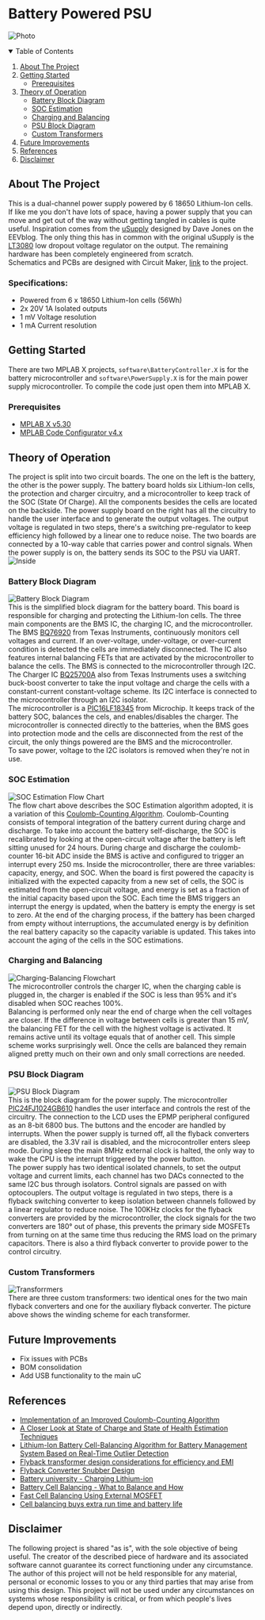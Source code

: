 # Battery Powered PSU
![Photo](images/photo.jpg)


<!-- TABLE OF CONTENTS -->
<details open="open">
  <summary>Table of Contents</summary>
  <ol>
    <li>
      <a href="#about-the-project">About The Project</a>
    </li>
    <li>
      <a href="#getting-started">Getting Started</a>
      <ul>
        <li><a href="#prerequisites">Prerequisites</a></li>
      </ul>
    </li>
    <li>
        <a href="#theory-of-operation">Theory of Operation</a>
        <ul>
            <li><a href="#battery-block-diagram">Battery Block Diagram</a></li>
            <li><a href="#soc-estimation">SOC Estimation</a></li>
            <li><a href="#charging-and-balancing">Charging and Balancing</a></li>
            <li><a href="#psu-block-diagram">PSU Block Diagram</a></li>
            <li><a href="#custom-transformers">Custom Transformers</a></li>
        </ul>
    </li>
    <li><a href="#future-improvements">Future Improvements</a></li>
    <li><a href="#references">References</a></li>
    <li><a href="#disclaimer">Disclaimer</a></li>
  </ol>
</details>


<!-- ABOUT THE PROJECT -->
## About The Project
This is a dual-channel power supply powered by 6 18650 Lithium-Ion cells. If like me you don't have lots of space, having a power supply that you can move and get out of the way without getting tangled in cables is quite useful. Inspiration comes from the [uSupply](https://www.eevblog.com/projects/usupply/) designed by Dave Jones on the EEVblog. The only thing this has in common with the original uSupply is the [LT3080](https://www.analog.com/media/en/technical-documentation/data-sheets/3080fc.pdf) low dropout voltage regulator on the output. The remaining hardware has been completely engineered from scratch.\
Schematics and PCBs are designed with Circuit Maker, [link](https://workspace.circuitmaker.com/Projects/Details/ts-manuel/Battery-Powered-PSU-Final) to the project.
### Specifications:
* Powered from 6 x 18650 Lithium-Ion cells (56Wh)
* 2x 20V 1A Isolated outputs
* 1 mV Voltage resolution
* 1 mA Current resolution


<!-- GETTING STARTED -->
## Getting Started
There are two MPLAB X projects, `software\BatteryController.X`  is for the battery microcontroller and `software\PowerSupply.X` is for the main power supply microcontroller. To compile the code just open them into MPLAB X.
### Prerequisites
* [MPLAB X v5.30](https://www.microchip.com/development-tools/pic-and-dspic-downloads-archive)
* [MPLAB Code Configurator v4.x](https://www.microchip.com/mplab/mplab-code-configurator)


<!-- BLOCK DIAGRAM -->
## Theory of Operation
The project is split into two circuit boards. The one on the left is the battery, the other is the power supply. The battery board holds six Lithium-Ion cells, the protection and charger circuitry, and a microcontroller to keep track of the SOC (State Of Charge). All the components besides the cells are located on the backside. The power supply board on the right has all the circuitry to handle the user interface and to generate the output voltages. The output voltage is regulated in two steps, there's a switching pre-regulator to keep efficiency high followed by a linear one to reduce noise.
The two boards are connected by a 10-way cable that carries power and control signals. When the power supply is on, the battery sends its SOC to the PSU via UART.
![Inside](images/inside.jpg)

### Battery Block Diagram
![Battery Block Diagram](images/batt-diag.jpg)\
This is the simplified block diagram for the battery board. This board is responsible for charging and protecting the Lithium-Ion cells. The three main components are the BMS IC, the charging IC, and the microcontroller.\
The BMS [BQ76920](https://www.ti.com/lit/ds/symlink/bq76940.pdf?ts=1608322350104&ref_url=https%253A%252F%252Fwww.google.com%252F) from Texas Instruments, continuously monitors cell voltages and current. If an over-voltage, under-voltage, or over-current condition is detected the cells are immediately disconnected. The IC also features internal balancing FETs that are activated by the microcontroller to balance the cells. The BMS is connected to the microcontroller through I2C.\
The Charger IC [BQ25700A](https://www.ti.com/lit/ds/symlink/bq25700a.pdf?ts=1608323305999&ref_url=https%253A%252F%252Fwww.google.com%252F) also from Texas Instruments uses a switching buck-boost converter to take the input voltage and charge the cells with a constant-current constant-voltage scheme. Its I2C interface is connected to the microcontroller through an I2C isolator.\
The microcontroller is a [PIC16LF18345](http://ww1.microchip.com/downloads/en/devicedoc/40001795e.pdf) from Microchip. It keeps track of the battery SOC, balances the cels, and enables/disables the charger. The microcontroller is connected directly to the batteries, when the BMS goes into protection mode and the cells are disconnected from the rest of the circuit, the only things powered are the BMS and the microcontroller.\
To save power, voltage to the I2C isolators is removed when they're not in use.

### SOC Estimation
![SOC Estimation Flow Chart](images/SOC-flow.jpg)\
The flow chart above describes the SOC Estimation algorithm adopted, it is a variation of this [Coulomb-Counting Algorithm](https://arxiv.org/ftp/arxiv/papers/1803/1803.10654.pdf). Coulomb-Counting consists of temporal integration of the battery current during charge and discharge. To take into account the battery self-discharge, the SOC is recalibrated by looking at the open-circuit voltage after the battery is left sitting unused for 24 hours. During charge and discharge the coulomb-counter 16-bit ADC inside the BMS is active and configured to trigger an interrupt every 250 ms. Inside the microcontroller, there are three variables: capacity, energy, and SOC. When the board is first powered the capacity is initialized with the expected capacity from a new set of cells, the SOC is estimated from the open-circuit voltage, and energy is set as a fraction of the initial capacity based upon the SOC. Each time the BMS triggers an interrupt the energy is updated, when the battery is empty the energy is set to zero.
At the end of the charging process, if the battery has been charged from empty without interruptions, the accumulated energy is by definition the real battery capacity so the capacity variable is updated. This takes into account the aging of the cells in the SOC estimations.

### Charging and Balancing
![Charging-Balancing Flowchart](images/chg-bal.jpg)\
The microcontroller controls the charger IC, when the charging cable is plugged in, the charger is enabled if the SOC is less than 95% and it's disabled when SOC reaches 100%.\
Balancing is performed only near the end of charge when the cell voltages are closer. If the difference in voltage between cells is greater than 15 mV, the balancing FET for the cell with the highest voltage is activated. It remains active until its voltage equals that of another cell. This simple scheme works surprisingly well. Once the cells are balanced they remain aligned pretty much on their own and only small corrections are needed.

### PSU Block Diagram
![PSU Block Diagram](images/psu-diag.jpg)\
This is the block diagram for the power supply. The microcontroller [PIC24FJ1024GB610](https://www.microchip.com/wwwproducts/en/PIC24FJ1024GB610) handles the user interface and controls the rest of the circuitry. The connection to the LCD uses the EPMP peripheral configured as an 8-bit 6800 bus. The buttons and the encoder are handled by interrupts. When the power supply is turned off, all the flyback converters are disabled, the 3.3V rail is disabled, and the microcontroller enters sleep mode. During sleep the main 8MHz external clock is halted, the only way to wake the CPU is the interrupt triggered by the power button.\
The power supply has two identical isolated channels, to set the output voltage and current limits, each channel has two DACs connected to the same I2C bus through isolators. Control signals are passed on with optocouplers. The output voltage is regulated in two steps, there is a flyback switching converter to keep isolation between channels followed by a linear regulator to reduce noise. The 100KHz clocks for the flyback converters are provided by the microcontroller, the clock signals for the two converters are 180° out of phase, this prevents the primary side MOSFETs from turning on at the same time thus reducing the RMS load on the primary capacitors. There is also a third flyback converter to provide power to the control circuitry.

### Custom Transformers
![Transforrmers](images/transformers.jpg)\
There are three custom transformers: two identical ones for the two main flyback converters and one for the auxiliary flyback converter. The picture above shows the winding scheme for each transformer.


<!-- FUTURE IMPROVEMENTS -->
## Future Improvements
* Fix issues with PCBs
* BOM consolidation
* Add USB functionality to the main uC


<!-- REFERENCES -->
## References
* [Implementation of an Improved Coulomb-Counting Algorithm](https://arxiv.org/ftp/arxiv/papers/1803/1803.10654.pdf)
* [A Closer Look at State of Charge and State of Health Estimation Techniques](https://www.analog.com/media/en/technical-documentation/technical-articles/a-closer-look-at-state-of-charge-and-state-health-estimation-techniques.pdf)
* [Lithium-Ion Battery Cell-Balancing Algorithm for Battery Management System Based on Real-Time Outlier Detection](http://downloads.hindawi.com/journals/mpe/2015/168529.pdf)
* [Flyback transformer design considerations for efficiency and EMI](https://www.ti.com/seclit/ml/slup338/slup338.pdf)
* [Flyback Converter Snubber Design](http://www.ridleyengineering.com/images/phocadownload/12_%20flyback_snubber_design.pdf)
* [Battery university - Charging Lithium-ion](https://batteryuniversity.com/learn/article/charging_lithium_ion_batteries)
* [Battery Cell Balancing - What to Balance and How](https://www.ti.com/download/trng/docs/seminar/Topic%202%20-%20Battery%20Cell%20Balancing%20-%20What%20to%20Balance%20and%20How.pdf)
* [Fast Cell Balancing Using External MOSFET](https://www.ti.com/lit/an/slua420a/slua420a.pdf?ts=1607801941218&ref_url=https%253A%252F%252Fwww.google.com%252F)
* [Cell balancing buys extra run time and battery life](https://e2echina.ti.com/cfs-file/__key/telligent-evolution-components-attachments/13-112-00-00-00-00-58-11/Cell-balancing-buys-extra-run-time-and-battery-life.pdf)


<!-- DISCLAIMER -->
## Disclaimer
The following project is shared "as is", with the sole objective of being useful. The creator of the described piece of hardware and its associated software cannot guarantee its correct functioning under any circumstance. The author of this project will not be held responsible for any material, personal or economic losses to you or any third parties that may arise from using this design. This project will not be used under any circumstances on systems whose responsibility is critical, or from which people's lives depend upon, directly or indirectly.